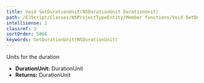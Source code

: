 ```yaml
---
title: Void SetDurationUnit(NSDurationUnit DurationUnit)
path: /EJScript/Classes/NSProjectTypeEntity/Member functions/Void SetDurationUnit(NSDurationUnit p_0)
intellisense: 1
classref: 1
sortOrder: 5866
keywords: SetDurationUnit(NSDurationUnit)
---
```



Units for the duration



* **DurationUnit:** DurationUnit
* **Returns:** DurationUnit


